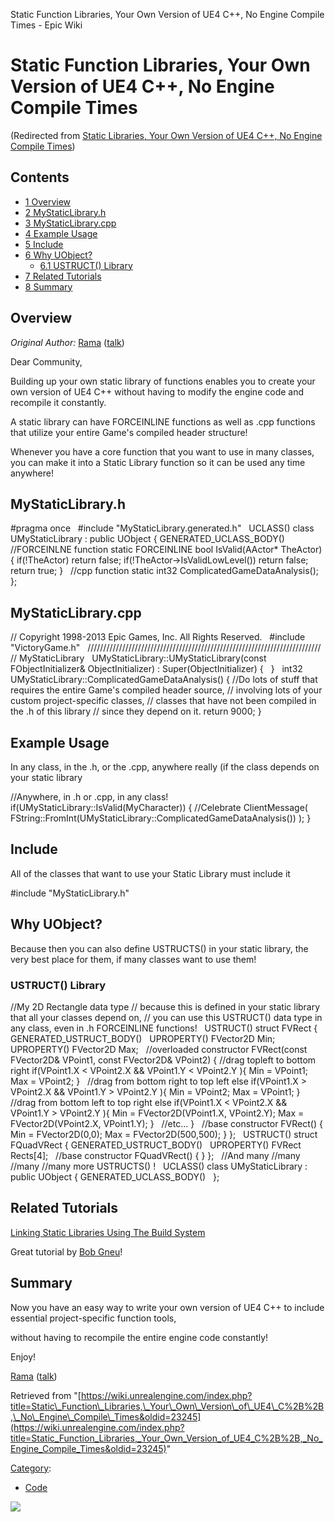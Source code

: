 Static Function Libraries, Your Own Version of UE4 C++, No Engine Compile Times - Epic Wiki                     

Static Function Libraries, Your Own Version of UE4 C++, No Engine Compile Times
===============================================================================

(Redirected from [Static Libraries, Your Own Version of UE4 C++, No Engine Compile Times](/index.php?title=Static_Libraries,_Your_Own_Version_of_UE4_C%2B%2B,_No_Engine_Compile_Times&redirect=no "Static Libraries, Your Own Version of UE4 C++, No Engine Compile Times"))

Contents
--------

*   [1 Overview](#Overview)
*   [2 MyStaticLibrary.h](#MyStaticLibrary.h)
*   [3 MyStaticLibrary.cpp](#MyStaticLibrary.cpp)
*   [4 Example Usage](#Example_Usage)
*   [5 Include](#Include)
*   [6 Why UObject?](#Why_UObject.3F)
    *   [6.1 USTRUCT() Library](#USTRUCT.28.29_Library)
*   [7 Related Tutorials](#Related_Tutorials)
*   [8 Summary](#Summary)

Overview
--------

_Original Author:_ [Rama](/User:Rama "User:Rama") ([talk](/User_talk:Rama "User talk:Rama"))

Dear Community,

Building up your own static library of functions enables you to create your own version of UE4 C++ without having to modify the engine code and recompile it constantly.

A static library can have FORCEINLINE functions as well as .cpp functions that utilize your entire Game's compiled header structure!

 Whenever you have a core function that you want to use in many classes, 
 you can make it into a Static Library function 
 so it can be used any time anywhere!

MyStaticLibrary.h
-----------------

#pragma once
 
#include "MyStaticLibrary.generated.h"
 
UCLASS() 
class UMyStaticLibrary : public UObject
{
	GENERATED\_UCLASS\_BODY()
 
	//FORCEINLNE function
	static FORCEINLINE bool IsValid(AActor\* TheActor)
	{
		if(!TheActor) return false;
		if(!TheActor\-\>IsValidLowLevel()) return false;
		return true;
	}
 
	//cpp function
	static int32 ComplicatedGameDataAnalysis();
};

MyStaticLibrary.cpp
-------------------

// Copyright 1998-2013 Epic Games, Inc. All Rights Reserved.
 
#include "VictoryGame.h"
 
//////////////////////////////////////////////////////////////////////////
// MyStaticLibrary
 
UMyStaticLibrary::UMyStaticLibrary(const FObjectInitializer& ObjectInitializer)
	: Super(ObjectInitializer)
{
 
}
 
int32 UMyStaticLibrary::ComplicatedGameDataAnalysis()
{
	//Do lots of stuff that requires the entire Game's compiled header source,
	//  involving lots of your custom project-specific classes,
	//    classes that have not been compiled in the .h of this library 
	//    since they depend on it.
        return 9000;
}

Example Usage
-------------

In any class, in the .h, or the .cpp, anywhere really (if the class depends on your static library

//Anywhere, in .h or .cpp, in any class! 
if(UMyStaticLibrary::IsValid(MyCharacter))
{
  //Celebrate
  ClientMessage( FString::FromInt(UMyStaticLibrary::ComplicatedGameDataAnalysis()) );
}

Include
-------

All of the classes that want to use your Static Library must include it

#include "MyStaticLibrary.h"

Why UObject?
------------

Because then you can also define USTRUCTS() in your static library, the very best place for them, if many classes want to use them!

### USTRUCT() Library

//My 2D Rectangle data type
//  because this is defined in your static library that all your classes depend on,
//  you can use this USTRUCT() data type in any class, even in  .h FORCEINLINE functions!
 
USTRUCT()
struct FVRect
{
	GENERATED\_USTRUCT\_BODY()
 
	UPROPERTY()
	FVector2D Min;
 
	UPROPERTY()
	FVector2D Max;
 
	//overloaded constructor
	FVRect(const FVector2D& VPoint1, const FVector2D& VPoint2)
	{
		//drag topleft to bottom right
		if(VPoint1.X < VPoint2.X &&
			VPoint1.Y < VPoint2.Y
		){
			Min 	\= VPoint1;
			Max 	\= VPoint2;
		}
 
		//drag from bottom right to top left
		else if(VPoint1.X \> VPoint2.X &&
			VPoint1.Y \> VPoint2.Y
		){
			Min 	\= VPoint2;
			Max 	\= VPoint1;
		}
 
		//drag from bottom left to top right
		else if(VPoint1.X < VPoint2.X &&
			VPoint1.Y \> VPoint2.Y
		){
			Min 	\= FVector2D(VPoint1.X, VPoint2.Y);
			Max 	\= FVector2D(VPoint2.X, VPoint1.Y);
		}
 
		//etc...
	}
 
	//base constructor
	FVRect()
	{
		Min \= FVector2D(0,0);
		Max \= FVector2D(500,500);
	}
};
 
USTRUCT()
struct FQuadVRect
{
	GENERATED\_USTRUCT\_BODY()
 
	UPROPERTY()
	FVRect Rects\[4\];
 
        //base constructor
	FQuadVRect()
	{
	}
};
 
//And many
//many
//many
//many more USTRUCTS() !
 
UCLASS() 
class UMyStaticLibrary : public UObject
{
	GENERATED\_UCLASS\_BODY()
 
};

Related Tutorials
-----------------

[Linking Static Libraries Using The Build System](/Linking_Static_Libraries_Using_The_Build_System "Linking Static Libraries Using The Build System")

Great tutorial by [Bob Gneu](/User:Bob_Gneu "User:Bob Gneu")!

Summary
-------

Now you have an easy way to write your own version of UE4 C++ to include essential project-specific function tools,

 without having to recompile the entire engine code constantly!

Enjoy!

[Rama](/User:Rama "User:Rama") ([talk](/User_talk:Rama "User talk:Rama"))

Retrieved from "[https://wiki.unrealengine.com/index.php?title=Static\_Function\_Libraries,\_Your\_Own\_Version\_of\_UE4\_C%2B%2B,\_No\_Engine\_Compile\_Times&oldid=23245](https://wiki.unrealengine.com/index.php?title=Static_Function_Libraries,_Your_Own_Version_of_UE4_C%2B%2B,_No_Engine_Compile_Times&oldid=23245)"

[Category](/Special:Categories "Special:Categories"):

*   [Code](/Category:Code "Category:Code")

  ![](https://tracking.unrealengine.com/track.png)